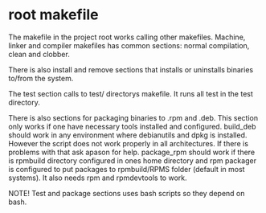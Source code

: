 # root makefile

The makefile in the project root works calling other makefiles. Machine, linker and compiler makefiles has
common sections: normal compilation, clean and clobber.

There is also install and remove sections that installs or uninstalls binaries to/from the system.

The test section calls to test/ directorys makefile. It runs all test in the test directory.

There is also sections for packaging binaries to .rpm and .deb. This section only works if one
have necessary tools installed and configured. build_deb should work in any environment where
debianutils and dpkg is installed. However the script does not work properly in all architectures.
If there is problems with that ask apason for help. package_rpm should work if there is rpmbuild
directory configured in ones home directory and rpm packager is configured to put packages to
rpmbuild/RPMS folder (default in most systems). It also needs rpm and rpmdevtools to work.

NOTE! Test and package sections uses bash scripts so they depend on bash.
